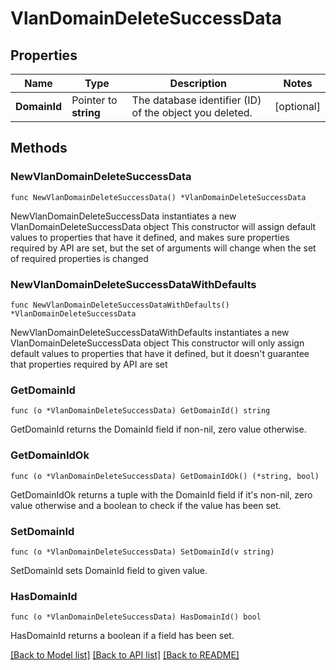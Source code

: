 # VlanDomainDeleteSuccessData

## Properties

Name | Type | Description | Notes
------------ | ------------- | ------------- | -------------
**DomainId** | Pointer to **string** | The database identifier (ID) of the object you deleted. | [optional] 

## Methods

### NewVlanDomainDeleteSuccessData

`func NewVlanDomainDeleteSuccessData() *VlanDomainDeleteSuccessData`

NewVlanDomainDeleteSuccessData instantiates a new VlanDomainDeleteSuccessData object
This constructor will assign default values to properties that have it defined,
and makes sure properties required by API are set, but the set of arguments
will change when the set of required properties is changed

### NewVlanDomainDeleteSuccessDataWithDefaults

`func NewVlanDomainDeleteSuccessDataWithDefaults() *VlanDomainDeleteSuccessData`

NewVlanDomainDeleteSuccessDataWithDefaults instantiates a new VlanDomainDeleteSuccessData object
This constructor will only assign default values to properties that have it defined,
but it doesn't guarantee that properties required by API are set

### GetDomainId

`func (o *VlanDomainDeleteSuccessData) GetDomainId() string`

GetDomainId returns the DomainId field if non-nil, zero value otherwise.

### GetDomainIdOk

`func (o *VlanDomainDeleteSuccessData) GetDomainIdOk() (*string, bool)`

GetDomainIdOk returns a tuple with the DomainId field if it's non-nil, zero value otherwise
and a boolean to check if the value has been set.

### SetDomainId

`func (o *VlanDomainDeleteSuccessData) SetDomainId(v string)`

SetDomainId sets DomainId field to given value.

### HasDomainId

`func (o *VlanDomainDeleteSuccessData) HasDomainId() bool`

HasDomainId returns a boolean if a field has been set.


[[Back to Model list]](../README.md#documentation-for-models) [[Back to API list]](../README.md#documentation-for-api-endpoints) [[Back to README]](../README.md)


